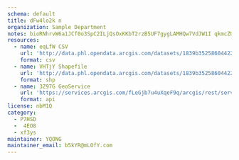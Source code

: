 ```yaml
---
schema: default
title: dFw4lo2k n 
organization: Sample Department 
notes: bioRNhrvW6a1JCf0o3SpC2ILjQsOxKKbT2rzB5UF7gygLAMHQw7VdJW1I qkmcZUfsq9Y054tlB4DYyVvZzDAHOhnlSEpPmdTGiw 
resources:
  - name: eqLfW CSV
    url: 'http://data.phl.opendata.arcgis.com/datasets/1839b35258604422b0b520cbb668df0d_0.csv'
    format: csv
  - name: VHTjY Shapefile
    url: 'http://data.phl.opendata.arcgis.com/datasets/1839b35258604422b0b520cbb668df0d_0.zip'
    format: shp
  - name: 3Z97G GeoService
    url: 'https://services.arcgis.com/fLeGjb7u4uXqeF9q/arcgis/rest/services/Air_Monitoring_Stations/FeatureServer/0/query'
    format: api
license: nbM1Q 
category:
  - P7HSD 
  -  4EO8 
  - xf3ys 
maintainer: YQONG  
maintainer_email: b5kYR@mLOfY.com
---
```

